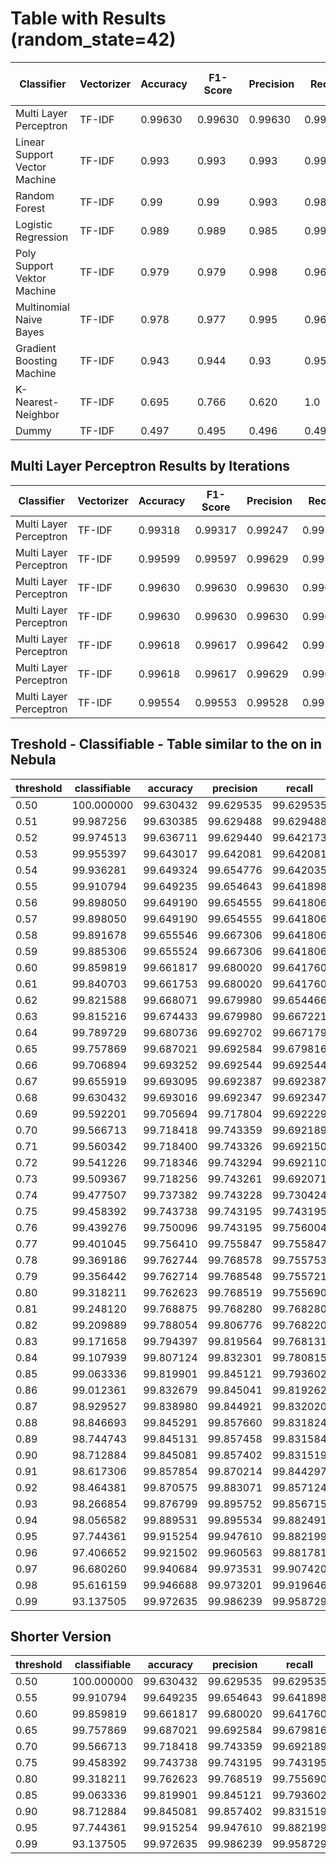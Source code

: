 # Table with Results (random_state=42)

| Classifier | Vectorizer | Accuracy | F1-Score | Precision | Recall | Processing Time (in min) |
|------------|------------|----------|----------|-----------|--------|-----------------|
| Multi Layer Perceptron | TF-IDF | 0.99630 | 0.99630 | 0.99630 | 0.99630 | 12m 37.5s | 
| Linear Support Vector Machine | TF-IDF | 0.993 | 0.993 | 0.993 | 0.994 | 17.86 |
| Random Forest | TF-IDF | 0.99 | 0.99 | 0.993 | 0.987 | 2.57 |
| Logistic Regression | TF-IDF | 0.989 | 0.989 | 0.985 | 0.992 | 0.02 |
| Poly Support Vektor Machine | TF-IDF | 0.979 | 0.979 | 0.998 | 0.961 | 128.6 |
| Multinomial Naive Bayes | TF-IDF | 0.978 | 0.977 | 0.995 | 0.961 | 0.01 |
| Gradient Boosting Machine | TF-IDF | 0.943 | 0.944 | 0.93 | 0.959 | 3.45 |
| K-Nearest-Neighbor | TF-IDF | 0.695 | 0.766 | 0.620 | 1.0 | 0.68 |
| Dummy | TF-IDF | 0.497 | 0.495 | 0.496 | 0.495 | 0.01 |


## Multi Layer Perceptron Results by Iterations

| Classifier | Vectorizer | Accuracy | F1-Score | Precision | Recall | Iterations | Processing Time |
|------------|------------|----------|----------|-----------|--------|------------|-----------------|
| Multi Layer Perceptron | TF-IDF | 0.99318 | 0.99317 | 0.99247 | 0.99387 | 1 | 3m 8.0s |
| Multi Layer Perceptron | TF-IDF | 0.99599 | 0.99597 | 0.99629 | 0.99566 | 3 | 8m 42.4s |
| Multi Layer Perceptron | TF-IDF | 0.99630 | 0.99630 | 0.99630 | 0.99630 | 4 | 12m 37.5s | 
| Multi Layer Perceptron | TF-IDF | 0.99630 | 0.99630 | 0.99630 | 0.99630 | 5 | 21m 55.7s |
| Multi Layer Perceptron | TF-IDF | 0.99618 | 0.99617 | 0.99642 | 0.99591 | 6 | 16m 17.0s |
| Multi Layer Perceptron | TF-IDF | 0.99618 | 0.99617 | 0.99629 | 0.99604 | 7 | 52m 15.2s | 
| Multi Layer Perceptron | TF-IDF | 0.99554 | 0.99553 | 0.99528 | 0.99578 | 15 | 248m 31.2s |


## Treshold - Classifiable - Table similar to the on in Nebula

| threshold | classifiable | accuracy  | precision | recall    | f1        |
|-----------|--------------|-----------|-----------|-----------|-----------|
| 0.50      | 100.000000   | 99.630432 | 99.629535 | 99.629535 | 99.629535 |
| 0.51      | 99.987256    | 99.630385 | 99.629488 | 99.629488 | 99.629488 |
| 0.52      | 99.974513    | 99.636711 | 99.629440 | 99.642173 | 99.635806 |
| 0.53      | 99.955397    | 99.643017 | 99.642081 | 99.642081 | 99.642081 |
| 0.54      | 99.936281    | 99.649324 | 99.654776 | 99.642035 | 99.648405 |
| 0.55      | 99.910794    | 99.649235 | 99.654643 | 99.641898 | 99.648270 |
| 0.56      | 99.898050    | 99.649190 | 99.654555 | 99.641806 | 99.648180 |
| 0.57      | 99.898050    | 99.649190 | 99.654555 | 99.641806 | 99.648180 |
| 0.58      | 99.891678    | 99.655546 | 99.667306 | 99.641806 | 99.654555 |
| 0.59      | 99.885306    | 99.655524 | 99.667306 | 99.641806 | 99.654555 |
| 0.60      | 99.859819    | 99.661817 | 99.680020 | 99.641760 | 99.660887 |
| 0.61      | 99.840703    | 99.661753 | 99.680020 | 99.641760 | 99.660887 |
| 0.62      | 99.821588    | 99.668071 | 99.679980 | 99.654466 | 99.667221 |
| 0.63      | 99.815216    | 99.674433 | 99.679980 | 99.667221 | 99.673600 |
| 0.64      | 99.789729    | 99.680736 | 99.692702 | 99.667179 | 99.679939 |
| 0.65      | 99.757869    | 99.687021 | 99.692584 | 99.679816 | 99.686199 |
| 0.66      | 99.706894    | 99.693252 | 99.692544 | 99.692544 | 99.692544 |
| 0.67      | 99.655919    | 99.693095 | 99.692387 | 99.692387 | 99.692387 |
| 0.68      | 99.630432    | 99.693016 | 99.692347 | 99.692347 | 99.692347 |
| 0.69      | 99.592201    | 99.705694 | 99.717804 | 99.692229 | 99.705015 |
| 0.70      | 99.566713    | 99.718418 | 99.743359 | 99.692189 | 99.717768 |
| 0.71      | 99.560342    | 99.718400 | 99.743326 | 99.692150 | 99.717732 |
| 0.72      | 99.541226    | 99.718346 | 99.743294 | 99.692110 | 99.717695 |
| 0.73      | 99.509367    | 99.718256 | 99.743261 | 99.692071 | 99.717659 |
| 0.74      | 99.477507    | 99.737382 | 99.743228 | 99.730424 | 99.736825 |
| 0.75      | 99.458392    | 99.743738 | 99.743195 | 99.743195 | 99.743195 |
| 0.76      | 99.439276    | 99.750096 | 99.743195 | 99.756004 | 99.749599 |
| 0.77      | 99.401045    | 99.756410 | 99.755847 | 99.755847 | 99.755847 |
| 0.78      | 99.369186    | 99.762744 | 99.768578 | 99.755753 | 99.762165 |
| 0.79      | 99.356442    | 99.762714 | 99.768548 | 99.755721 | 99.762134 |
| 0.80      | 99.318211    | 99.762623 | 99.768519 | 99.755690 | 99.762104 |
| 0.81      | 99.248120    | 99.768875 | 99.768280 | 99.768280 | 99.768280 |
| 0.82      | 99.209889    | 99.788054 | 99.806776 | 99.768220 | 99.787494 |
| 0.83      | 99.171658    | 99.794397 | 99.819564 | 99.768131 | 99.793841 |
| 0.84      | 99.107939    | 99.807124 | 99.832301 | 99.780815 | 99.806551 |
| 0.85      | 99.063336    | 99.819901 | 99.845121 | 99.793602 | 99.819355 |
| 0.86      | 99.012361    | 99.832679 | 99.845041 | 99.819262 | 99.832150 |
| 0.87      | 98.929527    | 99.838980 | 99.844921 | 99.832020 | 99.838470 |
| 0.88      | 98.846693    | 99.845291 | 99.857660 | 99.831824 | 99.844741 |
| 0.89      | 98.744743    | 99.845131 | 99.857458 | 99.831584 | 99.844519 |
| 0.90      | 98.712884    | 99.845081 | 99.857402 | 99.831519 | 99.844459 |
| 0.91      | 98.617306    | 99.857854 | 99.870214 | 99.844297 | 99.857254 |
| 0.92      | 98.464381    | 99.870575 | 99.883071 | 99.857124 | 99.870096 |
| 0.93      | 98.266854    | 99.876799 | 99.895752 | 99.856715 | 99.876230 |
| 0.94      | 98.056582    | 99.889531 | 99.895534 | 99.882491 | 99.889012 |
| 0.95      | 97.744361    | 99.915254 | 99.947610 | 99.882199 | 99.914894 |
| 0.96      | 97.406652    | 99.921502 | 99.960563 | 99.881781 | 99.921156 |
| 0.97      | 96.680260    | 99.940684 | 99.973531 | 99.907420 | 99.940464 |
| 0.98      | 95.616159    | 99.946688 | 99.973201 | 99.919646 | 99.946417 |
| 0.99      | 93.137505    | 99.972635 | 99.986239 | 99.958729 | 99.972482 |

## Shorter Version

| threshold | classifiable | accuracy  | precision | recall    | f1        |
|-----------|--------------|-----------|-----------|-----------|-----------|
| 0.50      | 100.000000   | 99.630432 | 99.629535 | 99.629535 | 99.629535 |
| 0.55      | 99.910794    | 99.649235 | 99.654643 | 99.641898 | 99.648270 |
| 0.60      | 99.859819    | 99.661817 | 99.680020 | 99.641760 | 99.660887 |
| 0.65      | 99.757869    | 99.687021 | 99.692584 | 99.679816 | 99.686199 |
| 0.70      | 99.566713    | 99.718418 | 99.743359 | 99.692189 | 99.717768 |
| 0.75      | 99.458392    | 99.743738 | 99.743195 | 99.743195 | 99.743195 |
| 0.80      | 99.318211    | 99.762623 | 99.768519 | 99.755690 | 99.762104 |
| 0.85      | 99.063336    | 99.819901 | 99.845121 | 99.793602 | 99.819355 |
| 0.90      | 98.712884    | 99.845081 | 99.857402 | 99.831519 | 99.844459 |
| 0.95      | 97.744361    | 99.915254 | 99.947610 | 99.882199 | 99.914894 |
| 0.99      | 93.137505    | 99.972635 | 99.986239 | 99.958729 | 99.972482 |

